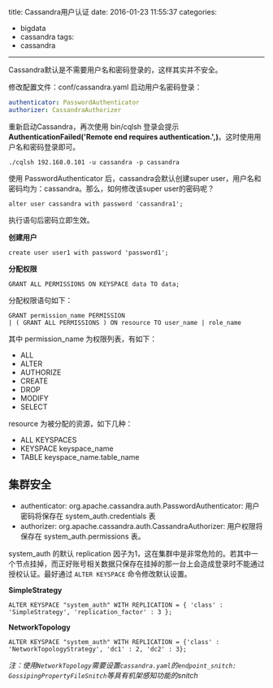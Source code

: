 title: Cassandra用户认证
date: 2016-01-23 11:55:37
categories: 
- bigdata
- cassandra
tags:
- cassandra
---

Cassandra默认是不需要用户名和密码登录的，这样其实并不安全。

修改配置文件：conf/cassandra.yaml 启动用户名密码登录：

```yaml
authenticator: PasswordAuthenticator
authorizer: CassandraAuthorizer
```

重新启动Cassandra，再次使用 bin/cqlsh 登录会提示 **AuthenticationFailed('Remote end requires authentication.',)**。这时使用用户名和密码登录即可。

```
./cqlsh 192.168.0.101 -u cassandra -p cassandra
```

使用 PasswordAuthenticator 后，cassandra会默认创建super user，用户名和密码均为：cassandra。那么，如何修改该super user的密码呢？

```
alter user cassandra with password 'cassandra1';
```

执行语句后密码立即生效。

**创建用户**

```
create user user1 with password 'password1';
```

**分配权限**

```
GRANT ALL PERMISSIONS ON KEYSPACE data TO data;
```

分配权限语句如下：

```
GRANT permission_name PERMISSION
| ( GRANT ALL PERMISSIONS ) ON resource TO user_name | role_name
```

其中 permission_name 为权限列表，有如下：

- ALL
- ALTER
- AUTHORIZE
- CREATE
- DROP
- MODIFY
- SELECT

resource 为被分配的资源，如下几种：

- ALL KEYSPACES
- KEYSPACE keyspace_name
- TABLE keyspace_name.table_name

## 集群安全

- authenticator: org.apache.cassandra.auth.PasswordAuthenticator: 用户密码将保存在 system_auth.credentials 表
- authorizer: org.apache.cassandra.auth.CassandraAuthorizer: 用户权限将保存在 system_auth.permissions 表。

system_auth 的默认 replication 因子为1，这在集群中是非常危险的。若其中一个节点挂掉，而正好账号相关数据只保存在挂掉的那一台上会造成登录时不能通过授权认证。最好通过 `ALTER KEYSPACE` 命令修改默认设置。

**SimpleStrategy**

```
ALTER KEYSPACE "system_auth" WITH REPLICATION = { 'class' : 'SimpleStrategy', 'replication_factor' : 3 };
```

**NetworkTopology**

```
ALTER KEYSPACE "system_auth" WITH REPLICATION = {'class' : 'NetworkTopologyStrategy', 'dc1' : 2, 'dc2' : 3};
```

*注：使用`NetworkTopology`需要设置`cassandra.yaml`的`endpoint_snitch: GossipingPropertyFileSnitch`等具有机架感知功能的snitch*

